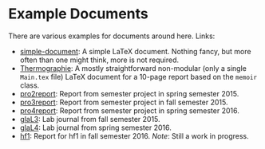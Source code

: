 Example Documents
=================

There are various examples for documents around here. Links:

- [simple-document](simple-document): A simple  LaTeX document. Nothing fancy,
but more often than one might think, more is not required.
- [Thermographie](https://github.com/alpenwasser/mstU): A mostly
  straightforward non-modular  (only a single `Main.tex`  file) LaTeX document
  for a 10-page report based on the `memoir` class.
- [pro2report](https://github.com/alpenwasser/pro2report): Report from semester
  project in spring semester 2015.
- [pro3report](https://github.com/alpenwasser/pro3report): Report from semester
  project in fall semester 2015.
- [pro4report](https://github.com/alpenwasser/pro4report): Report from semester
  project in spring semester 2016.
- [glaL3](https://github.com/alpenwasser/glaL3): Lab journal from fall semester
  2015.
- [glaL4](https://github.com/alpenwasser/glaL4): Lab journal from spring
  semester 2016.
- [hf1](https://github.com/alpenwasser/hf1): Report for hf1 in fall semester
  2016. _Note_: Still a work in progress.
